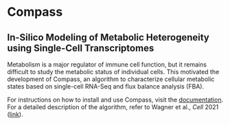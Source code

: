 # Compass

## In-Silico Modeling of Metabolic Heterogeneity using Single-Cell Transcriptomes
Metabolism is a major regulator of immune cell function, but it remains difficult to study the metabolic status of individual cells. This motivated the development of Compass, an algorithm to characterize cellular metabolic states based on single-cell RNA-Seq and flux balance analysis (FBA).

For instructions on how to install and use Compass, visit the [documentation][link-docs]. For a detailed description of the algorithm, refer to Wagner et al., <i>Cell</i> 2021 ([link][link-manuscript]).

[link-docs]: https://compass-sc.readthedocs.io/en/latest/
[link-manuscript]: https://doi.org/10.1016/j.cell.2021.05.045
